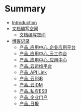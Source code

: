 # Summary

* [Introduction](README.md)
* [文档编写空间]()
    * [文档编写空间](_file/wen-dang-bian-xie-kong-jian.md)
* [博客记录]()
    * [产品_应用中心_企业应用平台](_posts/2017-06-19-appcenter_app_platform.md)
    * [产品_应用中心_云工作台](_posts/2017-06-20-appcenter_cloud_workbench.md)
    * [产品_应用中心_应用中心](_posts/2017-06-20-appcenter_apps.md)
    * [产品_云运维平台](_posts/2017-06-19-cloud_oper_mainte_platform.md)
    * [产品_API Link](_posts/2017-06-19-integration_api.md)
    * [产品_云ESB](_posts/2017-06-19-integration_cloud_esb.md)
    * [产品_云IDM](_posts/2017-06-19-integration_cloud_idm.md)
    * [产品_私有ESB](_posts/2017-06-19-integration_esb.md)
    * [产品_企业门户](_posts/2017-06-19-integration_portal.md)
    * [产品_日报](_posts/2017-06-20-day_report_cxz.md)


